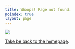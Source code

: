 ```yaml
---
title: Whoops! Page not found.
noindex: true
layout: page
---
```


![](/img/404.jpg)

[Take be back to the homepage](https://cogs137.github.io/website/).